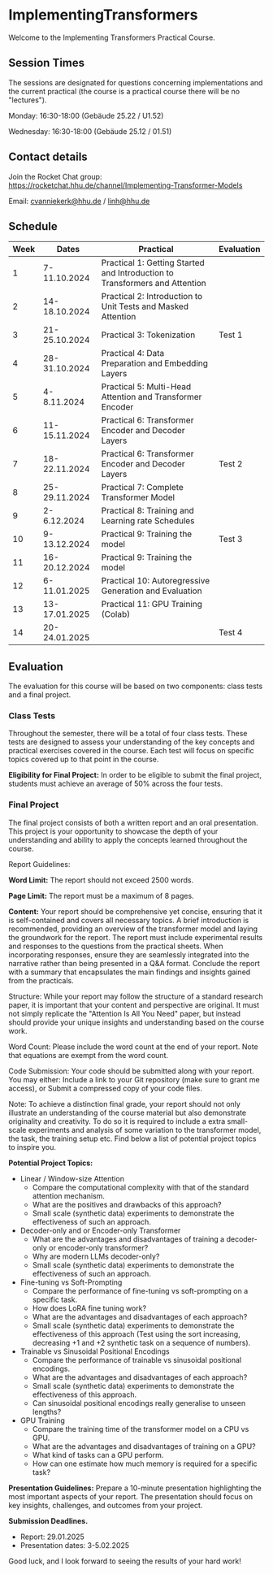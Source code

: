 # ImplementingTransformers

Welcome to the Implementing Transformers Practical Course.

## Session Times

The sessions are designated for questions concerning implementations and the current practical (the course is a practical course there will be no "lectures").

Monday: 16:30-18:00 (Gebäude 25.22 / U1.52)

Wednesday: 16:30-18:00 (Gebäude 25.12 / 01.51)

## Contact details

Join the Rocket Chat group: https://rocketchat.hhu.de/channel/Implementing-Transformer-Models

Email: cvanniekerk@hhu.de / linh@hhu.de

## Schedule

| Week | Dates         | Practical                                              | Evaluation                                     |
|------|---------------|--------------------------------------------------------|------------------------------------------------|
| 1    | 7-11.10.2024  | Practical 1: Getting Started and Introduction to Transformers and Attention |                                                |
| 2    | 14-18.10.2024 | Practical 2: Introduction to Unit Tests and Masked Attention |                                                |
| 3    | 21-25.10.2024 | Practical 3: Tokenization                               | Test 1 |
| 4    | 28-31.10.2024 | Practical 4: Data Preparation and Embedding Layers      |                                                |
| 5    | 4-8.11.2024   | Practical 5: Multi-Head Attention and Transformer Encoder                |                                                |
| 6    | 11-15.11.2024 | Practical 6: Transformer Encoder and Decoder Layers     |             |
| 7    | 18-22.11.2024 | Practical 6: Transformer Encoder and Decoder Layers     | Test 2   |
| 8    | 25-29.11.2024 | Practical 7: Complete Transformer Model                 |                                                |
| 9    | 2-6.12.2024   | Practical 8: Training and Learning rate Schedules       |                                                |
| 10   | 9-13.12.2024  | Practical 9: Training the model                        | Test 3      |
| 11   | 16-20.12.2024 | Practical 9: Training the model                       |                                                |
| 12   | 6-11.01.2025  | Practical 10: Autoregressive Generation and Evaluation |                                                |
| 13   | 13-17.01.2025 | Practical 11: GPU Training (Colab)                     |                                                |
| 14   | 20-24.01.2025 |                                                        | Test 4          |

## Evaluation

The evaluation for this course will be based on two components: class tests and a final project.

### Class Tests

Throughout the semester, there will be a total of four class tests. These tests are designed to assess your understanding of the key concepts and practical exercises covered in the course. Each test will focus on specific topics covered up to that point in the course.

**Eligibility for Final Project:** In order to be eligible to submit the final project, students must achieve an average of 50% across the four tests.

### Final Project

The final project consists of both a written report and an oral presentation. This project is your opportunity to showcase the depth of your understanding and ability to apply the concepts learned throughout the course.

Report Guidelines:

**Word Limit:** The report should not exceed 2500 words.

**Page Limit:** The report must be a maximum of 8 pages.

**Content:**
Your report should be comprehensive yet concise, ensuring that it is self-contained and covers all necessary topics.
A brief introduction is recommended, providing an overview of the transformer model and laying the groundwork for the report.
The report must include experimental results and responses to the questions from the practical sheets. When incorporating responses, ensure they are seamlessly integrated into the narrative rather than being presented in a Q&A format.
Conclude the report with a summary that encapsulates the main findings and insights gained from the practicals.

Structure: While your report may follow the structure of a standard research paper, it is important that your content and perspective are original. It must not simply replicate the "Attention Is All You Need" paper, but instead should provide your unique insights and understanding based on the course work.

Word Count: Please include the word count at the end of your report. Note that equations are exempt from the word count.

Code Submission: Your code should be submitted along with your report. You may either:
Include a link to your Git repository (make sure to grant me access), or
Submit a compressed copy of your code files.

Note: To achieve a distinction final grade, your report should not only illustrate an understanding of the course material but also demonstrate originality and creativity. To do so it is required to include a extra small-scale experiments and analysis of some variation to the transformer model, the task, the training setup etc. Find below a list of potential project topics to inspire you.

**Potential Project Topics:**

- Linear / Window-size Attention
  - Compare the computational complexity with that of the standard attention mechanism.
  - What are the positives and drawbacks of this approach?
  - Small scale (synthetic data) experiments to demonstrate the effectiveness of such an approach.
- Decoder-only and or Encoder-only Transformer
  - What are the advantages and disadvantages of training a decoder-only or encoder-only transformer?
  - Why are modern LLMs decoder-only?
  - Small scale (synthetic data) experiments to demonstrate the effectiveness of such an approach.
- Fine-tuning vs Soft-Prompting
  - Compare the performance of fine-tuning vs soft-prompting on a specific task.
  - How does LoRA fine tuning work?
  - What are the advantages and disadvantages of each approach?
  - Small scale (synthetic data) experiments to demonstrate the effectiveness of this approach (Test using the sort increasing, decreasing +1 and +2 synthetic task on a sequence of numbers).
- Trainable vs Sinusoidal Positional Encodings
  - Compare the performance of trainable vs sinusoidal positional encodings.
  - What are the advantages and disadvantages of each approach?
  - Small scale (synthetic data) experiments to demonstrate the effectiveness of this approach.
  - Can sinusoidal positional encodings really generalise to unseen lengths?
- GPU Training
  - Compare the training time of the transformer model on a CPU vs GPU.
  - What are the advantages and disadvantages of training on a GPU?
  - What kind of tasks can a GPU perform.
  - How can one estimate how much memory is required for a specific task?

**Presentation Guidelines:**
Prepare a 10-minute presentation highlighting the most important aspects of your report.
The presentation should focus on key insights, challenges, and outcomes from your project.

**Submission Deadlines.**
- Report: 29.01.2025
- Presentation dates: 3-5.02.2025

Good luck, and I look forward to seeing the results of your hard work!
